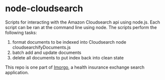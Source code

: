 node-cloudsearch
===========

Scripts for interacting with the Amazon Cloudsearch api using node.js. Each script can be ran at the command line using node. The scripts perform the following tasks:

1. format documents to be indexed into Cloudsearch
   node cloudsearchifyDocuments.js
2. batch add and update documents
3. delete all documents to put index back into clean state

This repo is one part of [Imorgo](https://github.com/scottrice10/imorgo), a health insurance exchange search application.
